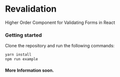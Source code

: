 # Revalidation
Higher Order Component for Validating Forms in React

### Getting started
Clone the repository and run the following commands:
```js
yarn install
npm run example
```

#### More Information soon.
